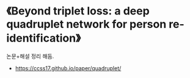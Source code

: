 # 《Beyond triplet loss: a deep quadruplet network for person re-identification》 

논문+해설 정리 해둠.

- https://ccss17.github.io/paper/quadruplet/
